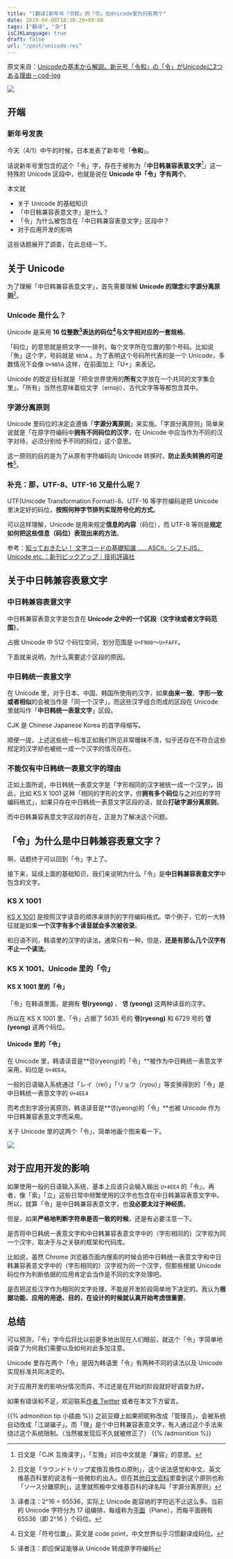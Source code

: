 ```yaml
---
title: "[翻译]新年号「令和」的「令」在Unicode里为何有两个"
date: 2019-04-08T18:30:20+09:00
tags: ["翻译", "杂"]
isCJKLanguage: true
draft: false
url: "/post/unicode-rei"
---
```


原文来自：[Unicodeの基本から解説。新元号「令和」の「令」がUnicodeに2つある理由 – cod-log](https://cod-sushi.com/unicode-rei/)

![](unicode-rei.png)

## 开端

### 新年号发表

今天（4/1）中午的时候，日本发表了新年号「**令和**」。

话说新年号里包含的这个「令」字，存在于被称为「**中日韩兼容表意文字**[^中日韩兼容表意文字]」这一特殊的 Unicode 区段中，也就是说在 **Unicode 中「令」字有两个**。

[^中日韩兼容表意文字]: 日文是「CJK 互換漢字」，「互換」对应中文就是「兼容」的意思。

本文就

- 关于 Unicode 的基础知识
- 「中日韩兼容表意文字」是什么？
- 「令」为什么被包含在「中日韩兼容表意文字」区段中？
- 对于应用开发的影响

这些话题展开了调查，在此总结一下。

<!--more-->

## 关于 Unicode

为了理解「中日韩兼容表意文字」，首先需要理解 **Unicode 的理念**和**字源分离原则**[^字源分离原则]。

[^字源分离原则]: 日文是「ラウンドトリップ変換互換性の原則」，这个说法感觉和中文、英文维基百科里的说法有一些微妙的出入。但在其[他日文资料](http://www8.plala.or.jp/tkubota1/unicode-symbols-unihan.ja.html)里查到这个原则也称「ソース分離原則」，这里就照搬中文维基百科的译名叫「字源分离原则」

### Unicode 是什么？

Unicode 是采用 **16 位整数[^16 位整数]表达的码位[^码位]与文字相对应的一套规格**。

[^16 位整数]: 译者注：2^16 = 65536，实际上 Unicode 能容纳的字符远不止这么多。当前的 Unicode 字符分为 17 组编排，每组称为[平面](https://zh.wikipedia.org/wiki/Unicode%E5%AD%97%E7%AC%A6%E5%B9%B3%E9%9D%A2%E6%98%A0%E5%B0%84)（Plane），而每平面拥有 65536（即 2^16 ）个码位。
[^码位]: 日文是「符号位置」，英文是 code point，中文世界似乎习惯翻译成码位。

「码位」的意思就是把文字一一排列，每个文字所在位置的那个号码。比如说「魚」这个字，号码就是 `9B5A` 。为了表明这个号码所代表的是一个 Unicode，多数情况下会像 `U+9B5A` 这样，在前面加上「U+」来表记。

Unicode 的既定目标就是「把全世界使用的**所有**文字放在一个共同的文字集合里」。「所有」当然也意味着绘文字（emoji）、古代文字等等都包含其中。

### 字源分离原则

Unicode 里码位的决定会遵循「**字源分离原则**」来实施。「字源分离原则」简单来说就是「在原字符编码中**拥有不同码位的汉字**，在 Unicode 中应当作为不同的汉字对待，必须分别给予不同的码位」这个意思。

这一原则的目的是为了从原有字符编码向 Unicode 转换时，**防止丢失转换的可逆性**[^转换的可逆性]。

[^转换的可逆性]: 译者注：即应保证能够从 Unicode 转成原字符编码

### 补充：那，UTF-8、UTF-16 又是什么呢？

UTF(Unicode Transformation Format)-8、UTF-16 等字符编码是把 Unicode 里决定好的码位，**按照何种字节排列实现符号化的方式**。

可以这样理解，Unicode 是用来规定**信息的内容**（码位），而 UTF-8 等则是**规定如何把这些信息（码位）表现出来的方法**。

参考：[知っておきたい！ 文字コードの基礎知識 ……ASCII，シフトJIS，Unicode etc.：新刊ピックアップ｜技術評論社](https://gihyo.jp/book/pickup/2019/0006)

## 关于中日韩兼容表意文字

### 中日韩兼容表意文字

中日韩兼容表意文字是包含在 **Unicode 之中的一个区段（文字块或者文字码范围）**。

占据 Unicode 中 512 个码位空间，划分范围是 `U+F900`～`U+FAFF`。

下面就来说明，为什么需要这个区段的原因。

### 中日韩统一表意文字

在 Unicode 里，对于日本、中国、韩国所使用的汉字，如果**由来一致**、**字形一致或者相似**的会被当作是「同一个汉字」，而这些汉字组合而成的区段在 Unicode 里就叫作「**中日韩统一表意文字**」区段。

CJK 是 Chinese Japanese Korea 的首字母缩写。

顺便一提，上述这些统一标准正如我们所见非常暧昧不清，似乎还存在不符合这些规定的汉字却也被统一成一个汉字的情况存在。

### 不能仅有中日韩统一表意文字的理由

正如上面所说，中日韩统一表意文字是「字形相同的汉字被统一成一个汉字」。因此，比如 KS X 1001 这种「相同的字形的文字，但**拥有多个码位**与之对应的字符编码格式」，如果只存在中日韩统一表意文字区段的话，就会**打破字源分离原则**。

而中日韩兼容表意文字区段的存在，正是为了解决这个问题。

## 「令」为什么是中日韩兼容表意文字？

啊，话题终于可以回到「令」字上了。

接下来，延续上面的基础知识，我们来说明为什么「令」是**中日韩兼容表意文字**中包含的文字。

### KS X 1001

[KS X 1001](http://www.asahi-net.or.jp/~ax2s-kmtn/ref/ksx1001.html) 是按照汉字读音的顺序来排列的字符编码格式。举个例子，它的一大特征就是如果**一个汉字有多个读音就会多次被收录**。 

和日语不同，韩语里的汉字的读法，通常只有一种。但是，**还是有那么几个汉字有不止一个读法**。

### KS X 1001、Unicode 里的「令」

#### KS X 1001 里的「令」

「令」在韩语里面，是拥有 **령(ryeong)** 、 **영 (yeong)** 这两种读音的汉字。

所以在 KS X 1001 里、「令」占据了 5635 号的 **령(ryeong)** 和 6729 号的 **영 (yeong)** 这两个码位。

#### Unicode 里的「令」

在 Unicode 里，韩语读音是**령(ryeong)的「令」**被作为中日韩统一表意文字采用，码位是 `U+4EE4`。

一般的日语输入系统通过「レイ（rei）」「リョウ（ryou）」等变换得到的「令」是中日韩统一表意文字的 `U+4EE4`

而考虑到字源分离原则，韩语读音是**영(yeong)的「令」**也被 Unicode 作为中日韩兼容表意文字而采用。

关于 Unicode 里的这两个「令」，简单地画个图来看一下。

![](rei-01-コピー.png)

## 对于应用开发的影响

如果使用一般的日语输入系统，基本上应该只会输入输出 `U+4EE4` 的「令」。再者，像「索」「立」这些日常中频繁使用的汉字也包含在中日韩兼容表意文字中。所以，就算「令」是中日韩兼容表意文字，也**没必要太过于神经质**。

但是，如果**严格地判断字符串是否一致的时候**，还是有必要注意一下。

是否将中日韩统一表意文字和中日韩兼容表意文字中的（字形相同的）汉字视为同一个汉字，取决于与之关联的框架和代码库。

比如说，虽然 Chrome 浏览器页面内搜索的时候会把中日韩统一表意文字和中日韩兼容表意文字中的（字形相同的）汉字视为同一个汉字，但那些根据 Unicode 码位作为判断依据的应用肯定会当作是不同的文字处理吧。

是否把这些汉字作为相同的文字处理，不能是开发阶段简单地下决定的。我认为**根据功能、应用的用途、目的，在设计的时候就认真开始考虑很重要**。

## 总结

可以预测，「令」字今后将比以前更多地出现在人们眼前，就这个「令」字简单地调查了为何我们需要以及如何对此多加注意。

Unicode 里存在两个「令」是因为韩语里「令」有两种不同的读法以及 Unicode 实现标准共同决定的。

对于应用开发的影响分情况而异，不过还是在开始的阶段就好好调查为好。

如果有错误和不足，欢迎联系[作者 Twitter](https://twitter.com/cod_sushi) 或者在本文下方留言。

{{% admonition tip 小插曲 %}}
之前豆瓣上如果把昵称改成「管理员」，会被系统自动改成「江湖骗子」。而「理」是个中日韩兼容表意文字，有人通过这个手法来绕过这个系统限制。（当然被发现后不久就被修正了）
{{% /admonition %}}
